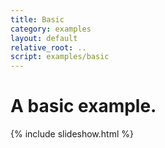 ```yaml
---
title: Basic
category: examples
layout: default
relative_root: ..
script: examples/basic
---
```


# A basic example.

{% include slideshow.html %}